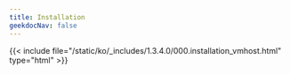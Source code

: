 ```yaml
---
title: Installation
geekdocNav: false
---
```

{{< include file="/static/ko/_includes/1.3.4.0/000.installation_vmhost.html" type="html" >}}